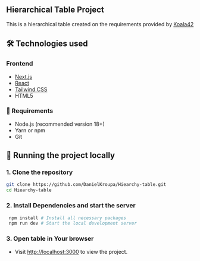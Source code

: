 ## Hierarchical Table Project

This is a hierarchical table created on the requirements provided by [Koala42](https://koala42.com/)

## 🛠 Technologies used

### Frontend

- [Next.js](https://nextjs.org/)
- [React](https://react.dev/)
- [Tailwind CSS](https://tailwindcss.com/)
- HTML5

### 🔧 Requirements

- Node.js (recommended version 18+)
- Yarn or npm
- Git

## 🚀 Running the project locally

### 1. Clone the repository

```bash
git clone https://github.com/DanielKroupa/Hiearchy-table.git
cd Hiearchy-table
```

### 2. Install Dependencies and start the server

```bash
 npm install # Install all necessary packages
 npm run dev # Start the local development server
```

### 3. Open table in Your browser

- Visit [http://localhost:3000](http://localhost:3000) to view the project.
